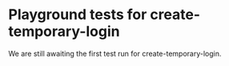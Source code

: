 # Playground tests for create-temporary-login
We are still awaiting the first test run for create-temporary-login.
